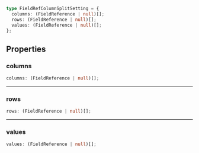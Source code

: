 ```ts
type FieldRefColumnSplitSetting = {
  columns: (FieldReference | null)[];
  rows: (FieldReference | null)[];
  values: (FieldReference | null)[];
};
```

## Properties

### columns

```ts
columns: (FieldReference | null)[];
```

***

### rows

```ts
rows: (FieldReference | null)[];
```

***

### values

```ts
values: (FieldReference | null)[];
```
